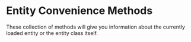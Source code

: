# Entity Convenience Methods

These collection of methods will give you information about the currently loaded entity or the entity class itself.
